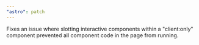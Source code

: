 ```yaml
---
"astro": patch
---
```


Fixes an issue where slotting interactive components within a "client:only" component prevented all component code in the page from running.

